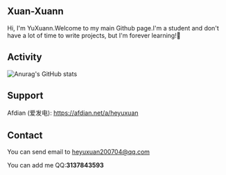 ## Xuan-Xuann

Hi, I'm YuXuann.Welcome to my main Github page.I'm a student and don't have a lot of time to write projects, but I'm forever learning!🫠

## Activity

![Anurag's GitHub stats](https://github-readme-stats.vercel.app/api?username=YuXuann&show_icons=true&theme=dracula)



## Support

Afdian (爱发电): https://afdian.net/a/heyuxuan

## Contact

You can send email to heyuxuan200704@qq.com

You can add me QQ:**3137843593**
